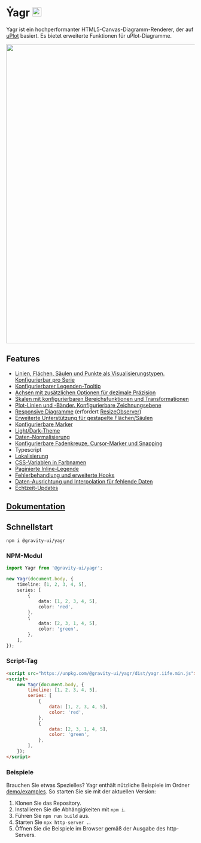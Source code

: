 # Ẏagr <img src="https://raw.githubusercontent.com/gravity-ui/yagr/main/docs/assets/yagr.svg" width="24px" height="24px" />

Yagr ist ein hochperformanter HTML5-Canvas-Diagramm-Renderer, der auf [uPlot](https://github.com/leeoniya/uPlot) basiert. Es bietet erweiterte Funktionen für uPlot-Diagramme.

<img src="https://raw.githubusercontent.com/gravity-ui/yagr/main/docs/assets/demo.png" width="800" />

## Features

-   [Linien, Flächen, Säulen und Punkte als Visualisierungstypen. Konfigurierbar pro Serie](https://yagr.tech/en/api/visualization)
-   [Konfigurierbarer Legenden-Tooltip](https://yagr.tech/en/plugins/tooltip)
-   [Achsen mit zusätzlichen Optionen für dezimale Präzision](https://yagr.tech/en/api/axes)
-   [Skalen mit konfigurierbaren Bereichsfunktionen und Transformationen](https://yagr.tech/en/api/scales)
-   [Plot-Linien und -Bänder. Konfigurierbare Zeichnungsebene](https://yagr.tech/en/plugins/plot-lines)
-   [Responsive Diagramme](https://yagr.tech/en/api/settings#adaptivity) (erfordert [ResizeObserver](https://developer.mozilla.org/en-US/docs/Web/API/ResizeObserver))
-   [Erweiterte Unterstützung für gestapelte Flächen/Säulen](https://yagr.tech/en/api/scales#stacking)
-   [Konfigurierbare Marker](./docs/api/markers.md)
-   [Light/Dark-Theme](https://yagr.tech/en/api/settings#theme)
-   [Daten-Normalisierung](https://yagr.tech/en/api/scales#normalization)
-   [Konfigurierbare Fadenkreuze, Cursor-Marker und Snapping](https://yagr.tech/en/api/cursor)
-   Typescript
-   [Lokalisierung](https://yagr.tech/en/api/settings#localization)
-   [CSS-Variablen in Farbnamen](https://yagr.tech/en/api/css)
-   [Paginierte Inline-Legende](https://yagr.tech/en/plugins/legend)
-   [Fehlerbehandlung und erweiterte Hooks](https://yagr.tech/en/api/lifecycle)
-   [Daten-Ausrichtung und Interpolation für fehlende Daten](https://yagr.tech/en/api/data-processing)
-   [Echtzeit-Updates](https://yagr.tech/en/api/dynamic-updates)

## [Dokumentation](https://yagr.tech)

## Schnellstart

```
npm i @gravity-ui/yagr
```

### NPM-Modul

```typescript
import Yagr from '@gravity-ui/yagr';

new Yagr(document.body, {
    timeline: [1, 2, 3, 4, 5],
    series: [
        {
            data: [1, 2, 3, 4, 5],
            color: 'red',
        },
        {
            data: [2, 3, 1, 4, 5],
            color: 'green',
        },
    ],
});
```

### Script-Tag

```html
<script src="https://unpkg.com/@gravity-ui/yagr/dist/yagr.iife.min.js"></script>
<script>
    new Yagr(document.body, {
        timeline: [1, 2, 3, 4, 5],
        series: [
            {
                data: [1, 2, 3, 4, 5],
                color: 'red',
            },
            {
                data: [2, 3, 1, 4, 5],
                color: 'green',
            },
        ],
    });
</script>
```

### Beispiele

Brauchen Sie etwas Spezielles? Yagr enthält nützliche Beispiele im Ordner [demo/examples](./demo/examples/). So starten Sie sie mit der aktuellen Version:

1. Klonen Sie das Repository.
2. Installieren Sie die Abhängigkeiten mit `npm i`.
3. Führen Sie `npm run build` aus.
4. Starten Sie `npx http-server .`.
5. Öffnen Sie die Beispiele im Browser gemäß der Ausgabe des http-Servers.
